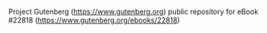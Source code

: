 Project Gutenberg (https://www.gutenberg.org) public repository for eBook #22818 (https://www.gutenberg.org/ebooks/22818)
